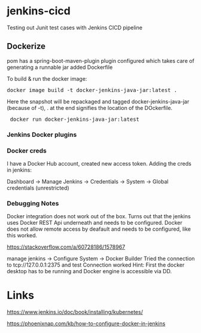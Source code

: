 # jenkins-cicd
Testing out Junit test cases with Jenkins CICD pipeline

## Dockerize
pom has a spring-boot-maven-plugin plugin configured which takes care of generating a runnable jar
added Dockerfile

To build & run the docker image:
<pre>docker image build -t docker-jenkins-java-jar:latest . </pre>
Here the snapshot will be repackaged and tagged docker-jenkins-java-jar (because of -t), . at the end signifies the location of the DOckerfile.

<pre> docker run docker-jenkins-java-jar:latest </pre>

### Jenkins Docker plugins

### Docker creds
I have a Docker Hub account, created new access token. Adding the creds in jenkins: 

Dashboard -> Manage Jenkins -> Credentials -> System -> Global credentials (unrestricted)

### Debugging Notes
Docker integration does not work out of the box.
Turns out that the jenkins uses Docker REST Api underneath and needs to be configured. Docker does not allow remote access by deafault and needs to be configured, like this worked.

https://stackoverflow.com/a/60728186/1578967

manage jenkins -> Configure System -> Docker Builder 
Tried the connection to tcp://127.0.0.1:2375 and test Connection worked
Hint: First the docker desktop has to be running and Docker engine is accessible via DD.

# Links 
https://www.jenkins.io/doc/book/installing/kubernetes/

https://phoenixnap.com/kb/how-to-configure-docker-in-jenkins